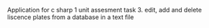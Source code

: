 Application for c sharp 1 unit assesment task 3. edit, add and delete liscence plates from a database in a text file
